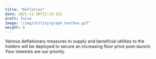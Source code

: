 ```yaml
---
title: "Deflation"
date: 2021-11-30T22:13:15Z
draft: false
Image: "/img/utility/graph_textbox.gif"
weight: 6
---
```

Various deflationary measures to supply and beneficial utilities to the holders will be deployed to secure an increasing floor price post-launch. Your interests are our priority.